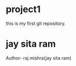 # project1
this is my  first git repository.
<br>
<h1> jay sita ram</h1>
Author- raj mishra(jay sita ram)

